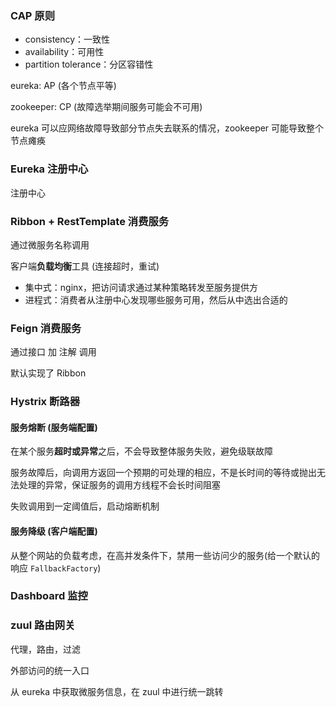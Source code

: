 ### CAP 原则

- consistency：一致性
- availability：可用性
- partition tolerance：分区容错性

eureka: AP (各个节点平等)

zookeeper: CP (故障选举期间服务可能会不可用)

eureka 可以应网络故障导致部分节点失去联系的情况，zookeeper 可能导致整个节点瘫痪



### Eureka 注册中心

注册中心



### Ribbon + RestTemplate 消费服务

通过微服务名称调用

客户端**负载均衡**工具 (连接超时，重试)

- 集中式：nginx，把访问请求通过某种策略转发至服务提供方
- 进程式：消费者从注册中心发现哪些服务可用，然后从中选出合适的





### Feign 消费服务

通过接口 加 注解 调用

默认实现了 Ribbon



### Hystrix 断路器



#### 服务熔断 (服务端配置)

在某个服务**超时或异常**之后，不会导致整体服务失败，避免级联故障

服务故障后，向调用方返回一个预期的可处理的相应，不是长时间的等待或抛出无法处理的异常，保证服务的调用方线程不会长时间阻塞

失败调用到一定阈值后，启动熔断机制



#### 服务降级 (客户端配置)

从整个网站的负载考虑，在高并发条件下，禁用一些访问少的服务(给一个默认的响应 `FallbackFactory`)



### Dashboard 监控



### zuul 路由网关

代理，路由，过滤

外部访问的统一入口

从 eureka 中获取微服务信息，在 zuul 中进行统一跳转





